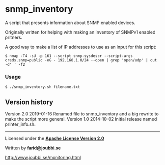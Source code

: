 # snmp_inventory

A script that presents information about SNMP enabled devices.

Originally written for helping with making an inventory of SNMPv1 enabled pritners.

A good way to make a list of IP addresses to use as an input for this script:

`$ nmap -T4 -sU -p 161 --script snmp-sysdescr --script-args creds.snmp=public -oG - 192.168.1.0/24 --open | grep 'open/udp' | cut -d' ' -f2`

### Usage
`$ ./snmp_inventory.sh filename.txt`

## Version history
Version 2.0 2019-01-16 Renamed file to snmp_inventory and a big rewrite to make the script more general.
Version 1.0 2014-10-02 Initial release named printer_info.sh.


___

Licensed under the [__Apache License Version 2.0__](https://www.apache.org/licenses/LICENSE-2.0)

Written by __farid@joubbi.se__

http://www.joubbi.se/monitoring.html

